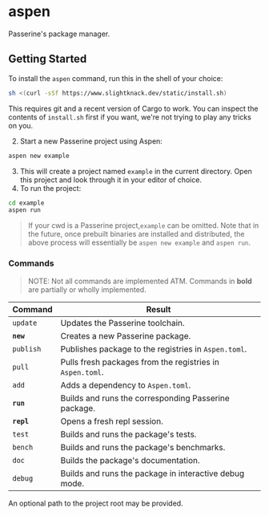 # aspen
Passerine's package manager.

## Getting Started
To install the `aspen` command, run this in the shell of your choice:

```zsh
sh <(curl -sSf https://www.slightknack.dev/static/install.sh)
```

This requires git and a recent version of Cargo to work.
You can inspect the contents of `install.sh` first if you want,
we're not trying to play any tricks on you.

2. Start a new Passerine project using Aspen:
```bash
aspen new example
```
3. This will create a project named `example` in the current directory.
   Open this project and look through it in your editor of choice.
4. To run the project:
```bash
cd example
aspen run
```

> If your cwd is a Passerine project,`example` can be omitted.
> Note that in the future, once prebuilt binaries are installed and distributed,
> the above process will essentially be `aspen new example` and `aspen run`.

### Commands

> NOTE: Not all commands are implemented ATM.
> Commands in **bold** are partially or wholly implemented.

| Command    | Result                                                    |
| ---------- | --------------------------------------------------------- |
| `update`   | Updates the Passerine toolchain.                          |
| **`new`**  | Creates a new Passerine package.                          |
| `publish`  | Publishes package to the registries in `Aspen.toml`.      |
| `pull`     | Pulls fresh packages from the registries in `Aspen.toml`. |
| `add`      | Adds a dependency to `Aspen.toml`.                        |
| **`run`**  | Builds and runs the corresponding Passerine package.      |
| **`repl`** | Opens a fresh repl session.                               |
| `test`     | Builds and runs the package's tests.                      |
| `bench`    | Builds and runs the package's benchmarks.                 |
| `doc`      | Builds the package's documentation.                       |
| `debug`    | Builds and runs the package in interactive debug mode.    |

An optional path to the project root may be provided.
